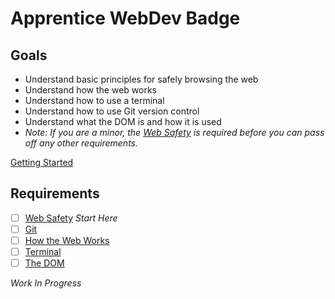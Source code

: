 # Apprentice WebDev Badge
 
## Goals

- Understand basic principles for safely browsing the web
- Understand how the web works
- Understand how to use a terminal
- Understand how to use Git version control
- Understand what the DOM is and how it is used
- *Note: If you are a minor, the [Web Safety](webdev/safety.md) is required before you can pass off any other requirements.*

[Getting Started](webdev/getting-started.md)

## Requirements

- [ ] [Web Safety](webdev/safety.md) *Start Here*
- [ ] [Git](webdev/git.md)
- [ ] [How the Web Works](webdev/web-works.md)
- [ ] [Terminal](webdev/terminal.md)
- [ ] [The DOM](webdev/dom.md)

*Work In Progress*
